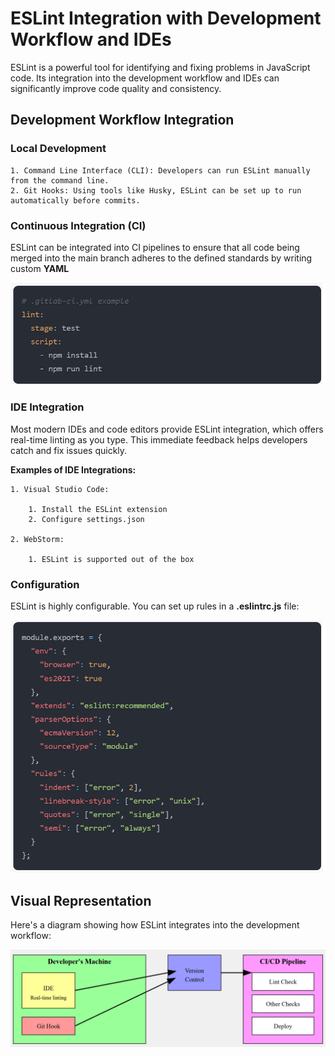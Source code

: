 # ESLint Integration with Development Workflow and IDEs

ESLint is a powerful tool for identifying and fixing problems in JavaScript code. Its integration into the development workflow and IDEs can significantly improve code quality and consistency.

## Development Workflow Integration

### Local Development

    1. Command Line Interface (CLI): Developers can run ESLint manually from the command line.
    2. Git Hooks: Using tools like Husky, ESLint can be set up to run automatically before commits.

### Continuous Integration (CI)

ESLint can be integrated into CI pipelines to ensure that all code being merged into the main branch adheres to the defined standards by writing custom **YAML**

![eslint ci pipeline!](assets/eslint2.png "eslint ci pipeline")

### IDE Integration

Most modern IDEs and code editors provide ESLint integration, which offers real-time linting as you type. This immediate feedback helps developers catch and fix issues quickly.

**Examples of IDE Integrations:**

    1. Visual Studio Code:

        1. Install the ESLint extension
        2. Configure settings.json

    2. WebStorm:

        1. ESLint is supported out of the box

### Configuration

ESLint is highly configurable. You can set up rules in a **.eslintrc.js** file:

![eslint configuration!](assets/eslint3.png "eslint configuration")


## Visual Representation

Here's a diagram showing how ESLint integrates into the development workflow:

![eslint workflow!](assets/eslint1.png "eslint workflow")
